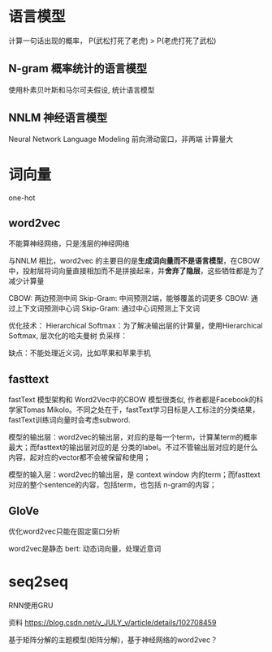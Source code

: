 # 语言模型
计算一句话出现的概率， P(武松打死了老虎) > P(老虎打死了武松)

## N-gram 概率统计的语言模型
使用朴素贝叶斯和马尔可夫假设, 统计语言模型

## NNLM 神经语言模型
Neural Network Language Modeling 前向滑动窗口，非两端 计算量大

# 词向量
one-hot


## word2vec
不能算神经网络，只是浅层的神经网络

与NNLM 相比，word2vec 的主要目的是**生成词向量而不是语言模型**，在CBOW中，投射层将词向量直接相加而不是拼接起来，并**舍弃了隐层**，这些牺牲都是为了减少计算量

CBOW: 两边预测中间
Skip-Gram: 中间预测2端，能够覆盖的词更多
CBOW: 通过上下文词预测中心词 Skip-Gram: 通过中心词预测上下文词

优化技术： Hierarchical Softmax：为了解决输出层的计算量，使用Hierarchical Softmax, 层次化的哈夫曼树 负采样：

缺点：不能处理近义词，比如苹果和苹果手机

## fasttext
fastText 模型架构和 Word2Vec中的CBOW 模型很类似, 作者都是Facebook的科学家Tomas Mikolo。不同之处在于，fastText学习目标是人工标注的分类结果， fastText训练词向量时会考虑subword.

模型的输出层：word2vec的输出层，对应的是每一个term，计算某term的概率最大；而fasttext的输出层对应的是 分类的label。不过不管输出层对应的是什么内容，起对应的vector都不会被保留和使用；

模型的输入层：word2vec的输出层，是 context window 内的term；而fasttext 对应的整个sentence的内容，包括term，也包括 n-gram的内容；

## GloVe
优化word2vec只能在固定窗口分析

word2vec是静态 bert: 动态词向量，处理近意词

# seq2seq
RNN使用GRU


资料
https://blog.csdn.net/v_JULY_v/article/details/102708459

基于矩阵分解的主题模型(矩阵分解)，基于神经网络的word2vec？
